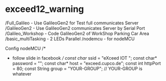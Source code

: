 # exceed12_warning

/Full_Galileo - Use GalileoGen2 for Test full communicates Server<br>
/GalileoGen2 - Use GalileoGen2 communicates Server by Serial Port
/Galileo_Workshop - Code GalileoGen2 of WorkShop Parking Car Area
/basic_multiTasking - 2 LEDs Parallel
/nodemcu - for nodeMCU

Config nodeMCU
/*
 *   follow slide in facebook
 */
const char* ssid     = "eXceed IOT <num>";
const char* password = "";
const char* host = "exceed.cupco.de";
const int httpPort = 80;
const String group = "YOUR-GROUP"; // YOUR-GROUP is whatever
